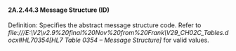 #### 2A.2.44.3 Message Structure (ID)

Definition: Specifies the abstract message structure code. Refer to _file:///E:\V2\v2.9%20final%20Nov%20from%20Frank\V29_CH02C_Tables.docx#HL70354[HL7 Table 0354 – Message Structure]_ for valid values.
